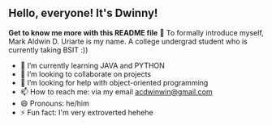 ## Hello, everyone! It's Dwinny!
**Get to know me more with this README file** 
🐰 To formally introduce myself, Mark Aldwin D. Uriarte is my name. A college undergrad student who is currently taking BSIT :))

- 🌱 I’m currently learning JAVA and PYTHON
- 👯 I’m looking to collaborate on projects
- 🤔 I’m looking for help with object-oriented programming
- 📫 How to reach me: via my email acdwinwin@gmail.com
- 😄 Pronouns: he/him
- ⚡ Fun fact: I'm very extroverted hehehe
